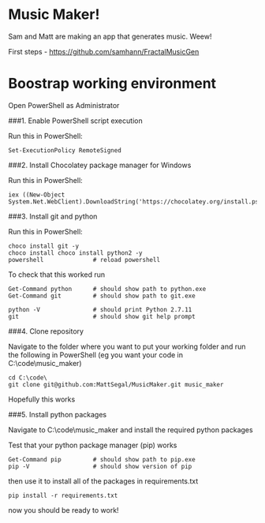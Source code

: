 # Music Maker!

Sam and Matt are making an app that generates music. Weew!

First steps - https://github.com/samhann/FractalMusicGen


# Boostrap working environment

Open PowerShell as Administrator

###1. Enable PowerShell script execution

Run this in PowerShell:
```
Set-ExecutionPolicy RemoteSigned
```

###2. Install Chocolatey package manager for Windows

Run this in PowerShell:
```
iex ((New-Object System.Net.WebClient).DownloadString('https://chocolatey.org/install.ps1'))
```

###3. Install git and python

Run this in PowerShell:
```
choco install git -y
choco install choco install python2 -y
powershell              # reload powershell 
```

To check that this worked run
```
Get-Command python      # should show path to python.exe
Get-Command git         # should show path to git.exe

python -V               # should print Python 2.7.11
git                     # should show git help prompt
```


###4. Clone repository

Navigate to the folder where you want to put your working folder and run the following in PowerShell
(eg you want your code in C:\code\music_maker)
```
cd C:\code\
git clone git@github.com:MattSegal/MusicMaker.git music_maker
```
Hopefully this works

###5. Install python packages

Navigate to C:\code\music_maker and install the required python packages

Test that your python package manager (pip) works
```
Get-Command pip         # should show path to pip.exe
pip -V                  # should show version of pip
```

then use it to install all of the packages in requirements.txt

```
pip install -r requirements.txt
```

now you should be ready to work!
